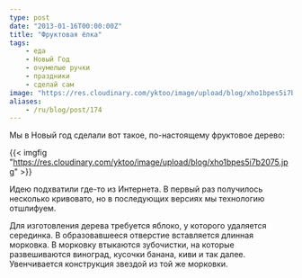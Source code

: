 ```yaml
---
type: post
date: "2013-01-16T00:00:00Z"
title: "Фруктовая ёлка"
tags:
    - еда
    - Новый Год
    - очумелые ручки
    - праздники
    - сделай сам
image: "https://res.cloudinary.com/yktoo/image/upload/blog/xho1bpes5i7b2075.jpg"
aliases:
    - /ru/blog/post/174
---
```


Мы в Новый год сделали вот такое, по-настоящему фруктовое дерево:

{{< imgfig "https://res.cloudinary.com/yktoo/image/upload/blog/xho1bpes5i7b2075.jpg" >}}

<!--more-->

Идею подхватили где-то из Интернета. В первый раз получилось несколько кривовато, но в последующих версиях мы технологию отшлифуем.

Для изготовления дерева требуется яблоко, у которого удаляется серединка. В образовавшееся отверстие вставляется длинная морковка. В морковку втыкаются зубочистки, на которые развешиваются виноград, кусочки банана, киви и так далее. Увенчивается конструкция звездой из той же морковки.
